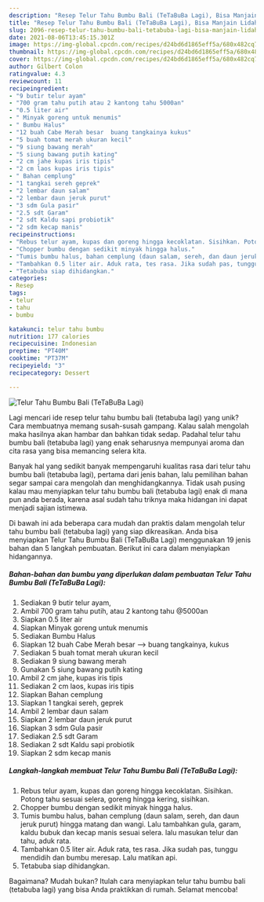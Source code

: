 ```yaml
---
description: "Resep Telur Tahu Bumbu Bali (TeTaBuBa Lagi), Bisa Manjain Lidah"
title: "Resep Telur Tahu Bumbu Bali (TeTaBuBa Lagi), Bisa Manjain Lidah"
slug: 2096-resep-telur-tahu-bumbu-bali-tetabuba-lagi-bisa-manjain-lidah
date: 2021-08-06T13:45:15.301Z
image: https://img-global.cpcdn.com/recipes/d24bd6d1865eff5a/680x482cq70/telur-tahu-bumbu-bali-tetabuba-lagi-foto-resep-utama.jpg
thumbnail: https://img-global.cpcdn.com/recipes/d24bd6d1865eff5a/680x482cq70/telur-tahu-bumbu-bali-tetabuba-lagi-foto-resep-utama.jpg
cover: https://img-global.cpcdn.com/recipes/d24bd6d1865eff5a/680x482cq70/telur-tahu-bumbu-bali-tetabuba-lagi-foto-resep-utama.jpg
author: Gilbert Colon
ratingvalue: 4.3
reviewcount: 11
recipeingredient:
- "9 butir telur ayam"
- "700 gram tahu putih atau 2 kantong tahu 5000an"
- "0.5 liter air"
- " Minyak goreng untuk menumis"
- " Bumbu Halus"
- "12 buah Cabe Merah besar  buang tangkainya kukus"
- "5 buah tomat merah ukuran kecil"
- "9 siung bawang merah"
- "5 siung bawang putih kating"
- "2 cm jahe kupas iris tipis"
- "2 cm laos kupas iris tipis"
- " Bahan cemplung"
- "1 tangkai sereh geprek"
- "2 lembar daun salam"
- "2 lembar daun jeruk purut"
- "3 sdm Gula pasir"
- "2.5 sdt Garam"
- "2 sdt Kaldu sapi probiotik"
- "2 sdm kecap manis"
recipeinstructions:
- "Rebus telur ayam, kupas dan goreng hingga kecoklatan. Sisihkan. Potong tahu sesuai selera, goreng hingga kering, sisihkan."
- "Chopper bumbu dengan sedikit minyak hingga halus."
- "Tumis bumbu halus, bahan cemplung (daun salam, sereh, dan daun jeruk purut) hingga matang dan wangi. Lalu tambahkan gula, garam, kaldu bubuk dan kecap manis sesuai selera. lalu masukan telur dan tahu, aduk rata."
- "Tambahkan 0.5 liter air. Aduk rata, tes rasa. Jika sudah pas, tunggu mendidih dan bumbu meresap. Lalu matikan api."
- "Tetabuba siap dihidangkan."
categories:
- Resep
tags:
- telur
- tahu
- bumbu

katakunci: telur tahu bumbu 
nutrition: 177 calories
recipecuisine: Indonesian
preptime: "PT40M"
cooktime: "PT37M"
recipeyield: "3"
recipecategory: Dessert

---
```



![Telur Tahu Bumbu Bali (TeTaBuBa Lagi)](https://img-global.cpcdn.com/recipes/d24bd6d1865eff5a/680x482cq70/telur-tahu-bumbu-bali-tetabuba-lagi-foto-resep-utama.jpg)

Lagi mencari ide resep telur tahu bumbu bali (tetabuba lagi) yang unik? Cara membuatnya memang susah-susah gampang. Kalau salah mengolah maka hasilnya akan hambar dan bahkan tidak sedap. Padahal telur tahu bumbu bali (tetabuba lagi) yang enak seharusnya mempunyai aroma dan cita rasa yang bisa memancing selera kita.



Banyak hal yang sedikit banyak mempengaruhi kualitas rasa dari telur tahu bumbu bali (tetabuba lagi), pertama dari jenis bahan, lalu pemilihan bahan segar sampai cara mengolah dan menghidangkannya. Tidak usah pusing kalau mau menyiapkan telur tahu bumbu bali (tetabuba lagi) enak di mana pun anda berada, karena asal sudah tahu triknya maka hidangan ini dapat menjadi sajian istimewa.


Di bawah ini ada beberapa cara mudah dan praktis dalam mengolah telur tahu bumbu bali (tetabuba lagi) yang siap dikreasikan. Anda bisa menyiapkan Telur Tahu Bumbu Bali (TeTaBuBa Lagi) menggunakan 19 jenis bahan dan 5 langkah pembuatan. Berikut ini cara dalam menyiapkan hidangannya.

<!--inarticleads1-->

##### Bahan-bahan dan bumbu yang diperlukan dalam pembuatan Telur Tahu Bumbu Bali (TeTaBuBa Lagi):

1. Sediakan 9 butir telur ayam,
1. Ambil 700 gram tahu putih, atau 2 kantong tahu @5000an
1. Siapkan 0.5 liter air
1. Siapkan  Minyak goreng untuk menumis
1. Sediakan  Bumbu Halus
1. Siapkan 12 buah Cabe Merah besar --&gt; buang tangkainya, kukus
1. Sediakan 5 buah tomat merah ukuran kecil
1. Sediakan 9 siung bawang merah
1. Gunakan 5 siung bawang putih kating
1. Ambil 2 cm jahe, kupas iris tipis
1. Sediakan 2 cm laos, kupas iris tipis
1. Siapkan  Bahan cemplung
1. Siapkan 1 tangkai sereh, geprek
1. Ambil 2 lembar daun salam
1. Siapkan 2 lembar daun jeruk purut
1. Siapkan 3 sdm Gula pasir
1. Sediakan 2.5 sdt Garam
1. Sediakan 2 sdt Kaldu sapi probiotik
1. Siapkan 2 sdm kecap manis




<!--inarticleads2-->

##### Langkah-langkah membuat Telur Tahu Bumbu Bali (TeTaBuBa Lagi):

1. Rebus telur ayam, kupas dan goreng hingga kecoklatan. Sisihkan. Potong tahu sesuai selera, goreng hingga kering, sisihkan.
1. Chopper bumbu dengan sedikit minyak hingga halus.
1. Tumis bumbu halus, bahan cemplung (daun salam, sereh, dan daun jeruk purut) hingga matang dan wangi. Lalu tambahkan gula, garam, kaldu bubuk dan kecap manis sesuai selera. lalu masukan telur dan tahu, aduk rata.
1. Tambahkan 0.5 liter air. Aduk rata, tes rasa. Jika sudah pas, tunggu mendidih dan bumbu meresap. Lalu matikan api.
1. Tetabuba siap dihidangkan.




Bagaimana? Mudah bukan? Itulah cara menyiapkan telur tahu bumbu bali (tetabuba lagi) yang bisa Anda praktikkan di rumah. Selamat mencoba!

